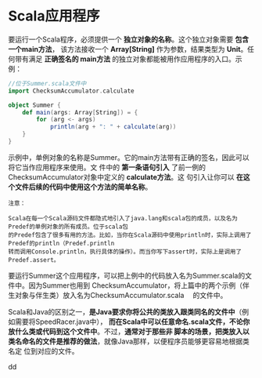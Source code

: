 Scala应用程序
================================================================================
要运行一个Scala程序，必须提供一个 **独立对象的名称**。这个独立对象需要 **包含一个main方法**，
该方法接收一个 **Array[String]** 作为参数，结果类型为 **Unit**。任何带有满足 **正确签名的
main方法** 的独立对象都能被用作应用程序的入口。示例：
```scala
//位于Summer.scala文件中
import ChecksumAccumulator.calculate

object Summer {
    def main(args: Array[String]) = {
        for (arg <- args)
            println(arg + ": " + calculate(arg))
    }
}
```
示例中，单例对象的名称是Summer。它的main方法带有正确的签名，因此可以将它当作应用程序来使用。文
件中的 **第一条语句引入** 了前一例的ChecksumAccumulator对象中定义的 **calculate方法**。这
句引入让你可以 **在这个文件后续的代码中使用这个方法的简单名称**。
```
注意：

Scala在每一个Scala源码文件都隐式地引入了java.lang和scala包的成员，以及名为Predef的单例对象的所有成员。位于scala包
的Predef包含了很多有用的方法。比如，当你在Scala源码中使用println时，实际上调用了Predef的println（Predef.println　
转而调用Console.println，执行具体的操作）。而当你写下assert时，实际上是调用了Predef.assert。
```
要运行Summer这个应用程序，可以把上例中的代码放入名为Summer.scala的文件中。因为Summer也用到
ChecksumAccumulator，将上篇中的两个示例（伴生对象与伴生类）放入名为ChecksumAccumulator.scala　
的文件中。

Scala和Java的区别之一，**是Java要求你将公共的类放入跟类同名的文件中**（例如需要将SpeedRacer.java中），
**而在Scala中可以任意命名.scala文件，不论你放什么类或代码到这个文件中**。不过，**通常对于那些非
脚本的场景，把类放入以类名命名的文件是推荐的做法**，就像Java那样，以便程序员能够更容易地根据类名定
位到对应的文件。　


































dd
